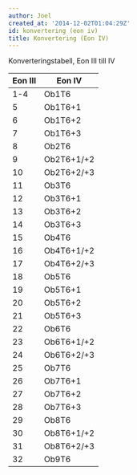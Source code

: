```yaml
---
author: Joel
created_at: '2014-12-02T01:04:29Z'
id: konvertering (eon iv)
title: Konvertering (Eon IV)
---
```

Konverteringstabell, Eon III till IV

| Eon III | Eon IV     |
|---------|------------|
| 1-4     | Ob1T6      |
| 5       | Ob1T6+1    |
| 6       | Ob1T6+2    |
| 7       | Ob1T6+3    |
| 8       | Ob2T6      |
| 9       | Ob2T6+1/+2 |
| 10      | Ob2T6+2/+3 |
| 11      | Ob3T6      |
| 12      | Ob3T6+1    |
| 13      | Ob3T6+2    |
| 14      | Ob3T6+3    |
| 15      | Ob4T6      |
| 16      | Ob4T6+1/+2 |
| 17      | Ob4T6+2/+3 |
| 18      | Ob5T6      |
| 19      | Ob5T6+1    |
| 20      | Ob5T6+2    |
| 21      | Ob5T6+3    |
| 22      | Ob6T6      |
| 23      | Ob6T6+1/+2 |
| 24      | Ob6T6+2/+3 |
| 25      | Ob7T6      |
| 26      | Ob7T6+1    |
| 27      | Ob7T6+2    |
| 28      | Ob7T6+3    |
| 29      | Ob8T6      |
| 30      | Ob8T6+1/+2 |
| 31      | Ob8T6+2/+3 |
| 32      | Ob9T6      |